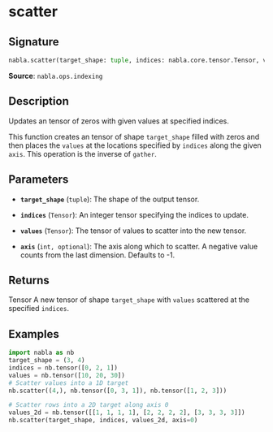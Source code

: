 # scatter

## Signature

```python
nabla.scatter(target_shape: tuple, indices: nabla.core.tensor.Tensor, values: nabla.core.tensor.Tensor, axis: int = -1) -> nabla.core.tensor.Tensor
```

**Source**: `nabla.ops.indexing`

## Description

Updates an tensor of zeros with given values at specified indices.

This function creates an tensor of shape `target_shape` filled with zeros
and then places the `values` at the locations specified by `indices` along
the given `axis`. This operation is the inverse of `gather`.

## Parameters

- **`target_shape`** (`tuple`): The shape of the output tensor.

- **`indices`** (`Tensor`): An integer tensor specifying the indices to update.

- **`values`** (`Tensor`): The tensor of values to scatter into the new tensor.

- **`axis`** (`int, optional`): The axis along which to scatter. A negative value counts from the last dimension. Defaults to -1.

## Returns

Tensor
    A new tensor of shape `target_shape` with `values` scattered at the
    specified `indices`.

## Examples

```python
import nabla as nb
target_shape = (3, 4)
indices = nb.tensor([0, 2, 1])
values = nb.tensor([10, 20, 30])
# Scatter values into a 1D target
nb.scatter((4,), nb.tensor([0, 3, 1]), nb.tensor([1, 2, 3]))
```

```python
# Scatter rows into a 2D target along axis 0
values_2d = nb.tensor([[1, 1, 1, 1], [2, 2, 2, 2], [3, 3, 3, 3]])
nb.scatter(target_shape, indices, values_2d, axis=0)
```
